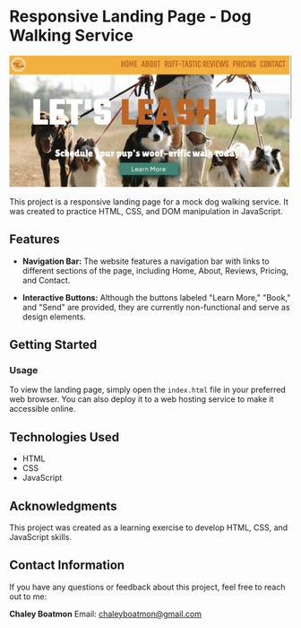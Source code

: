 # Responsive Landing Page - Dog Walking Service
![Dog Walking Service Landing Page](preview.jpeg)

This project is a responsive landing page for a mock dog walking service. It was created to practice HTML, CSS, and DOM manipulation in JavaScript.

## Features

- **Navigation Bar:** The website features a navigation bar with links to different sections of the page, including Home, About, Reviews, Pricing, and Contact.

- **Interactive Buttons:** Although the buttons labeled "Learn More," "Book," and "Send" are provided, they are currently non-functional and serve as design elements.

## Getting Started

### Usage
To view the landing page, simply open the `index.html` file in your preferred web browser. You can also deploy it to a web hosting service to make it accessible online.

## Technologies Used

- HTML
- CSS
- JavaScript

## Acknowledgments

This project was created as a learning exercise to develop HTML, CSS, and JavaScript skills.

## Contact Information

If you have any questions or feedback about this project, feel free to reach out to me:

**Chaley Boatmon**
  Email: chaleyboatmon@gmail.com
